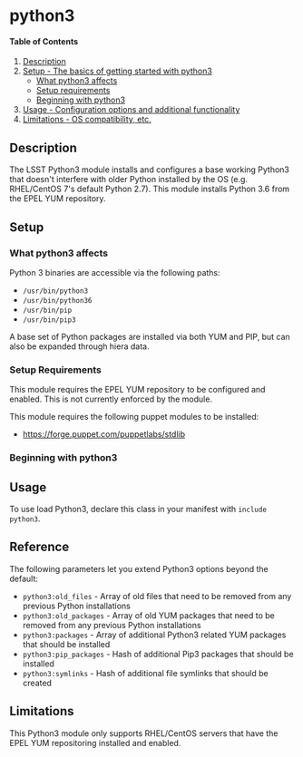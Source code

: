 
# python3

#### Table of Contents

1. [Description](#description)
2. [Setup - The basics of getting started with python3](#setup)
    * [What python3 affects](#what-python3-affects)
    * [Setup requirements](#setup-requirements)
    * [Beginning with python3](#beginning-with-python3)
3. [Usage - Configuration options and additional functionality](#usage)
4. [Limitations - OS compatibility, etc.](#limitations)

## Description

The LSST Python3 module installs and configures a base working Python3 that doesn't interfere with older Python installed by the OS (e.g. RHEL/CentOS 7's default Python 2.7). This module installs Python 3.6 from the EPEL YUM repository.

## Setup

### What python3 affects

Python 3 binaries are accessible via the following paths:

* `/usr/bin/python3`
* `/usr/bin/python36`
* `/usr/bin/pip`
* `/usr/bin/pip3`

A base set of Python packages are installed via both YUM and PIP, but can also be expanded through hiera data.

### Setup Requirements

This module requires the EPEL YUM repository to be configured and enabled. This is not currently enforced by the module.

This module requires the following puppet modules to be installed:

* https://forge.puppet.com/puppetlabs/stdlib

### Beginning with python3

## Usage

To use load Python3, declare this class in your manifest with `include python3`.

## Reference

The following parameters let you extend Python3 options beyond the default:

  * `python3:old_files` - Array of old files that need to be removed from any previous Python installations
  * `python3:old_packages` - Array of old YUM packages that need to be removed from any previous Python installations
  * `python3:packages` - Array of additional Python3 related YUM packages that should be installed
  * `python3:pip_packages` - Hash of additional Pip3 packages that should be installed
  * `python3:symlinks` - Hash of additional file symlinks that should be created

## Limitations

This Python3 module only supports RHEL/CentOS servers that have the EPEL YUM repositoring installed and enabled.

